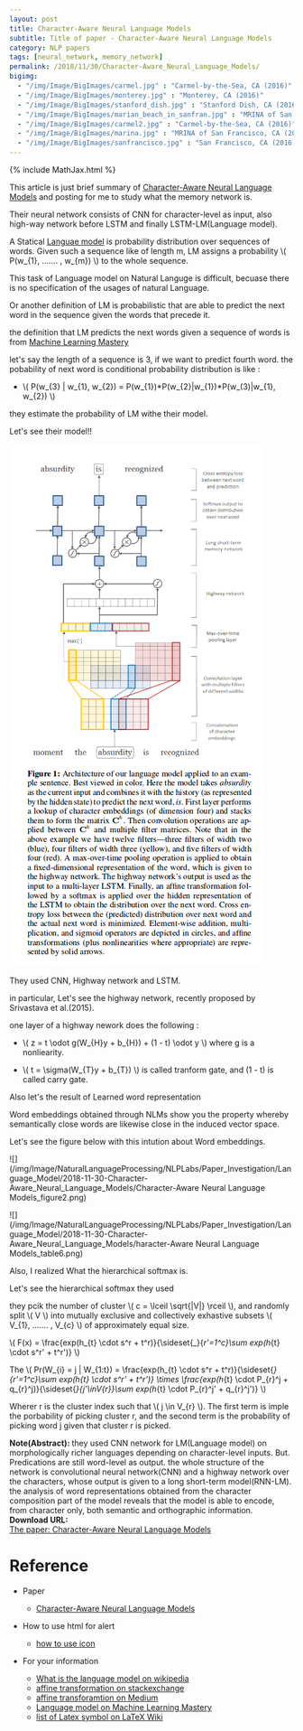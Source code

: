 ```yaml
---
layout: post
title: Character-Aware Neural Language Models
subtitle: Title of paper - Character-Aware Neural Language Models
category: NLP papers
tags: [neural_network, memory_network]
permalink: /2018/11/30/Character-Aware_Neural_Language_Models/
bigimg: 
  - "/img/Image/BigImages/carmel.jpg" : "Carmel-by-the-Sea, CA (2016)"
  - "/img/Image/BigImages/monterey.jpg" : "Monterey, CA (2016)"
  - "/img/Image/BigImages/stanford_dish.jpg" : "Stanford Dish, CA (2016)"
  - "/img/Image/BigImages/marian_beach_in_sanfran.jpg" : "MRINA of San Francisco, CA (2016)"
  - "/img/Image/BigImages/carmel2.jpg" : "Carmel-by-the-Sea, CA (2016)"
  - "/img/Image/BigImages/marina.jpg" : "MRINA of San Francisco, CA (2016)"
  - "/img/Image/BigImages/sanfrancisco.jpg" : "San Francisco, CA (2016)"
---
```


<!-- \\( X_{i}=\sum_{k}X_{ik} \\) -->

{% include MathJax.html %}

This article is just brief summary of [Character-Aware Neural Language Models](https://arxiv.org/abs/1508.06615v4) and posting for me to study what the memory network is. 

Their neural network consists of CNN for character-level as input, also high-way network before LSTM and finally LSTM-LM(Language model).

A Statical [Languae model](https://en.wikipedia.org/wiki/Language_model) is probability distribution over sequences of words. Given such a sequence like of length m, LM assigns a probability  \\( P(w_{1}, ....... , w_{m}) \\) to the whole sequence.

This task of Language model on Natural Languge is difficult, becuase there is no specification of the usages of natural Language.

Or another definition of LM is probabilistic that are able to predict the next word in the sequence given the words that precede it. 

the definition that LM predicts the next words given a sequence of words is from [Machine Learning Mastery](https://machinelearningmastery.com/statistical-language-modeling-and-neural-language-models/)

let's say the length of a sequence is 3, if we want to predict fourth word. the pobability of next word is conditional probability distribution is like :

- \\(  P(w_{3} \| w_{1}, w_{2}) = P(w_{1})\*P(w_{2}\|w_{1})\*P(w_(3)\|w_{1}, w_{2})  \\)

they estimate the probability of LM withe their model. 

Let's see their model!! 

![](/img/Image/NaturalLanguageProcessing/NLPLabs/Paper_Investigation/Language_Model/2018-11-30-Character-Aware_Neural_Language_Models/Character-Aware_Neural_Language_Models.png)

They used CNN, Highway network and LSTM.

in particular, Let's see the highway network, recently proposed by Srivastava et al.(2015).

one layer of a highway nework does the following :

- \\( z = t \odot g(W_{H}y + b_{H}) + (1 - t) \odot y \\) where g is a nonliearity.

- \\( t = \sigma(W_{T}y + b_{T}) \\) is called tranform gate, and (1 - t) is called carry gate.


Also let's the result of Learned word representation

Word embeddings obtained through NLMs show you the property whereby semantically close words are likewise close in the induced vector space. 

Let's see the figure below with this intution about Word embeddings.

![](/img/Image/NaturalLanguageProcessing/NLPLabs/Paper_Investigation/Language_Model/2018-11-30-Character-Aware_Neural_Language_Models/Character-Aware Neural Language Models_figure2.png)


![](/img/Image/NaturalLanguageProcessing/NLPLabs/Paper_Investigation/Language_Model/2018-11-30-Character-Aware_Neural_Language_Models/haracter-Aware Neural Language Models_table6.png)


Also, I realized What the hierarchical softmax is.


Let's see the hierarchical softmax they used 

they pcik the number of cluster  \\( c = \lceil \sqrt{\|V\|} \rceil \\), and randomly split \\( V \\)  into mutually exclusive and collectively exhastive subsets \\( V_{1}, ....... , V_{c} \\) of approximately equal size. 

\\( F(x) = \frac{exp(h_{t} \cdot s^r + t^r)}{\sideset{_}{_r'=1^c}\sum exp(h_{t} \cdot s^r' + t^r')} \\)

The \\( Pr(W_{i} = j \| W_{1:t}) =  \frac{exp(h_{t} \cdot s^r + t^r)}{\sideset{_}{_r'=1^c}\sum exp(h_{t} \cdot s^r' + t^r')} \times \frac{exp(h_{t} \cdot P_{r}^j + q_{r}^j)}{\sideset{_}{_j'\inV_{r}}\sum exp(h_{t} \cdot P_{r}^j' + q_{r}^j')}  \\)

Wherer r is the cluster index such that \\( j \in V_{r} \\). The first term is imple the porbability of picking cluster r, and the second term is the probability of picking word j given that cluster r is picked.


<div class="alert alert-info" role="alert"><i class="fa fa-info-circle"></i> <b>Note(Abstract): </b>
they used CNN network for LM(Language model) on morphologically richer languages depending on character-level inputs. But. Predications are still word-level as output. the whole structure of the network is convolutional neural network(CNN) and a highway network over the characters, whose output is given to a long short-term model(RNN-LM). the analysis of word representations obtained from the character composition part of the model reveals that the model is able to encode, from character only, both semantic and orthographic information. 
</div>
  
  
<div class="alert alert-success" role="alert"><i class="fa fa-paperclip fa-lg"></i> <b>Download URL: </b><br>
  <a href="https://arxiv.org/abs/1508.06615v4">The paper: Character-Aware Neural Language Models</a>
</div>

# Reference 

- Paper 
  - [Character-Aware Neural Language Models](https://arxiv.org/abs/1508.06615v4)
 
- How to use html for alert
  - [how to use icon](http://idratherbewriting.com/documentation-theme-jekyll/mydoc_icons.html)
 
- For your information
  - [What is the language model on wikipedia](https://en.wikipedia.org/wiki/Language_model)
  - [affine transformation on stackexchange](https://datascience.stackexchange.com/questions/13405/what-is-affine-transformation-in-regards-to-neural-networks)
  - [affine transforamtion on Medium](https://medium.com/wwblog/transformation-in-neural-networks-cdf74cbd8da8)
  - [Language model on Machine Learning Mastery](https://machinelearningmastery.com/statistical-language-modeling-and-neural-language-models/)
  - [list of Latex symbol on LaTeX Wiki](http://latex.wikia.com/wiki/List_of_LaTeX_symbols)






























